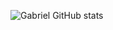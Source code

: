 ![Gabriel GitHub stats](https://github-readme-stats.vercel.app/api?GabrielRGalvao&show_icons=true&theme=radical)

